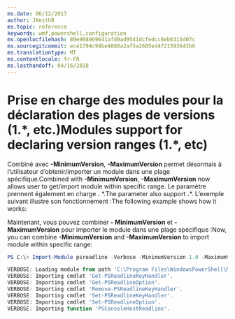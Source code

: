 ```yaml
---
ms.date: 06/12/2017
author: JKeithB
ms.topic: reference
keywords: wmf,powershell,configuration
ms.openlocfilehash: 89e908969641afd9ad9541dcfedcc8eb6315d07c
ms.sourcegitcommit: ece1794c94be4880a2af5a2605ed4721593643b6
ms.translationtype: MT
ms.contentlocale: fr-FR
ms.lasthandoff: 04/16/2018
---
```

# <a name="modules-support-for-declaring-version-ranges-1-etc"></a><span data-ttu-id="b07d7-102">Prise en charge des modules pour la déclaration des plages de versions (1.\*, etc.)</span><span class="sxs-lookup"><span data-stu-id="b07d7-102">Modules support for declaring version ranges (1.\*, etc)</span></span>
<span data-ttu-id="b07d7-103">Combiné avec **-MinimumVersion**, **-MaximumVersion** permet désormais à l’utilisateur d’obtenir/importer un module dans une plage spécifique.</span><span class="sxs-lookup"><span data-stu-id="b07d7-103">Combined with **-MinimumVersion**, **-MaximumVersion** now allows user to get/import module within specific range.</span></span> <span data-ttu-id="b07d7-104">Le paramètre prennent également en charge **.** \*.</span><span class="sxs-lookup"><span data-stu-id="b07d7-104">The parameter also support **.**\*.</span></span> <span data-ttu-id="b07d7-105">L’exemple suivant illustre son fonctionnement :</span><span class="sxs-lookup"><span data-stu-id="b07d7-105">The following example shows how it works:</span></span>

<span data-ttu-id="b07d7-106">Maintenant, vous pouvez combiner **- MinimumVersion** et **- MaximumVersion** pour importer le module dans une plage spécifique :</span><span class="sxs-lookup"><span data-stu-id="b07d7-106">Now, you can combine **-MinimumVersion** and **-MaximumVersion** to import module within specific range:</span></span>

```powershell
PS C:\> Import-Module psreadline -Verbose -MinimumVersion 1.0 -MaximumVersion 1.2.*

VERBOSE: Loading module from path 'C:\Program Files\WindowsPowerShell\Modules\psreadline\1.1\psreadline.psd1'.
VERBOSE: Importing cmdlet 'Get-PSReadlineKeyHandler'.
VERBOSE: Importing cmdlet 'Get-PSReadlineOption'.
VERBOSE: Importing cmdlet 'Remove-PSReadlineKeyHandler'.
VERBOSE: Importing cmdlet 'Set-PSReadlineKeyHandler'.
VERBOSE: Importing cmdlet 'Set-PSReadlineOption'.
VERBOSE: Importing function 'PSConsoleHostReadline'.
```

